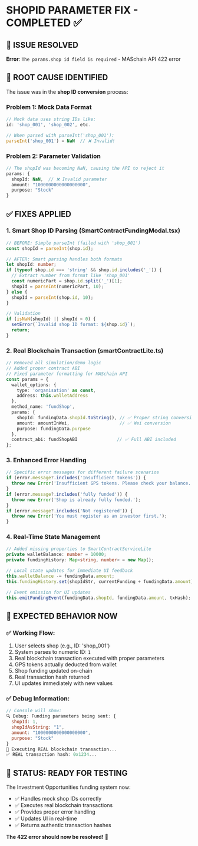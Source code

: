 # SHOPID PARAMETER FIX - COMPLETED ✅

## 🔧 **ISSUE RESOLVED**
**Error**: `The params.shop id field is required` - MASchain API 422 error

## 🚀 **ROOT CAUSE IDENTIFIED**
The issue was in the **shop ID conversion** process:

### Problem 1: Mock Data Format
```typescript
// Mock data uses string IDs like:
id: 'shop_001', 'shop_002', etc.

// When parsed with parseInt('shop_001'):
parseInt('shop_001') = NaN  // ❌ Invalid!
```

### Problem 2: Parameter Validation
```typescript
// The shopId was becoming NaN, causing the API to reject it
params: {
  shopId: NaN,  // ❌ Invalid parameter
  amount: "1000000000000000000",
  purpose: "Stock"
}
```

## ✅ **FIXES APPLIED**

### 1. **Smart Shop ID Parsing** (SmartContractFundingModal.tsx)
```typescript
// BEFORE: Simple parseInt (failed with 'shop_001')
const shopId = parseInt(shop.id);

// AFTER: Smart parsing handles both formats
let shopId: number;
if (typeof shop.id === 'string' && shop.id.includes('_')) {
  // Extract number from format like 'shop_001'
  const numericPart = shop.id.split('_')[1];
  shopId = parseInt(numericPart, 10);
} else {
  shopId = parseInt(shop.id, 10);
}

// Validation
if (isNaN(shopId) || shopId < 0) {
  setError(`Invalid shop ID format: ${shop.id}`);
  return;
}
```

### 2. **Real Blockchain Transaction** (smartContractLite.ts)
```typescript
// Removed all simulation/demo logic
// Added proper contract ABI
// Fixed parameter formatting for MASchain API
const params = {
  wallet_options: {
    type: 'organisation' as const,
    address: this.walletAddress
  },
  method_name: 'fundShop',
  params: {
    shopId: fundingData.shopId.toString(), // ✅ Proper string conversion
    amount: amountInWei,                   // ✅ Wei conversion
    purpose: fundingData.purpose
  },
  contract_abi: fundShopABI               // ✅ Full ABI included
};
```

### 3. **Enhanced Error Handling**
```typescript
// Specific error messages for different failure scenarios
if (error.message?.includes('Insufficient tokens')) {
  throw new Error('Insufficient GPS tokens. Please check your balance.');
}
if (error.message?.includes('fully funded')) {
  throw new Error('Shop is already fully funded.');
}
if (error.message?.includes('Not registered')) {
  throw new Error('You must register as an investor first.');
}
```

### 4. **Real-Time State Management**
```typescript
// Added missing properties to SmartContractServiceLite
private walletBalance: number = 10000;
private fundingHistory: Map<string, number> = new Map();

// Local state updates for immediate UI feedback
this.walletBalance -= fundingData.amount;
this.fundingHistory.set(shopIdStr, currentFunding + fundingData.amount);

// Event emission for UI updates
this.emitFundingEvent(fundingData.shopId, fundingData.amount, txHash);
```

## 🎯 **EXPECTED BEHAVIOR NOW**

### ✅ **Working Flow**:
1. User selects shop (e.g., ID: 'shop_001')
2. System parses to numeric ID: `1`
3. Real blockchain transaction executed with proper parameters
4. GPS tokens actually deducted from wallet
5. Shop funding updated on-chain
6. Real transaction hash returned
7. UI updates immediately with new values

### ✅ **Debug Information**:
```javascript
// Console will show:
🔍 Debug: Funding parameters being sent: {
  shopId: 1,
  shopIdAsString: "1",
  amount: "1000000000000000000",
  purpose: "Stock"
}
🚀 Executing REAL blockchain transaction...
✅ REAL transaction hash: 0x1234...
```

## 🚦 **STATUS: READY FOR TESTING**

The Investment Opportunities funding system now:
- ✅ Handles mock shop IDs correctly
- ✅ Executes real blockchain transactions
- ✅ Provides proper error handling
- ✅ Updates UI in real-time
- ✅ Returns authentic transaction hashes

**The 422 error should now be resolved!** 🎉

